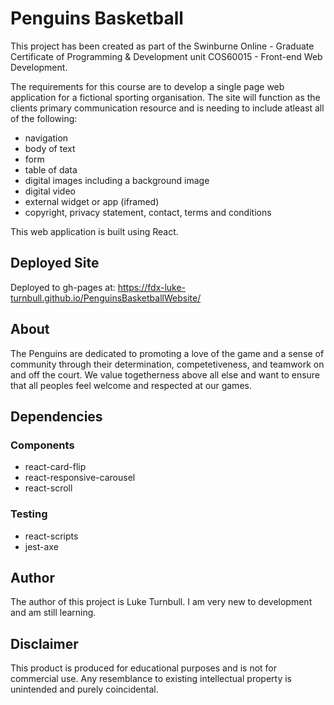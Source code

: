 # Penguins Basketball
This project has been created as part of the Swinburne Online - Graduate Certificate of Programming & Development unit COS60015 - Front-end Web Development.

The requirements for this course are to develop a single page web application for a fictional sporting organisation. The site will function as the clients primary communication resource and is needing to include atleast all of the following:
- navigation
- body of text
- form
- table of data
- digital images including a background image
- digital video
- external widget or app (iframed)
- copyright, privacy statement, contact, terms and conditions

This web application is built using React.

## Deployed Site
Deployed to gh-pages at: https://fdx-luke-turnbull.github.io/PenguinsBasketballWebsite/

## About
The Penguins are dedicated to promoting a love of the game and a sense of community through their determination, competetiveness, and teamwork on and off the court. We value togetherness above all else and want to ensure that all peoples feel welcome and respected at our games.

## Dependencies
### Components
- react-card-flip
- react-responsive-carousel
- react-scroll
### Testing
- react-scripts
- jest-axe

## Author
The author of this project is Luke Turnbull. I am very new to development and am still learning.

## Disclaimer
This product is produced for educational purposes and is not for commercial use. Any resemblance to existing intellectual property is unintended and purely coincidental.

